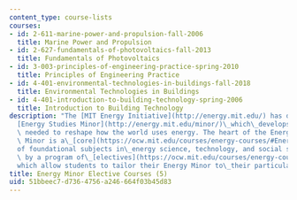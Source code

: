 ```yaml
---
content_type: course-lists
courses:
- id: 2-611-marine-power-and-propulsion-fall-2006
  title: Marine Power and Propulsion
- id: 2-627-fundamentals-of-photovoltaics-fall-2013
  title: Fundamentals of Photovoltaics
- id: 3-003-principles-of-engineering-practice-spring-2010
  title: Principles of Engineering Practice
- id: 4-401-environmental-technologies-in-buildings-fall-2018
  title: Environmental Technologies in Buildings
- id: 4-401-introduction-to-building-technology-spring-2006
  title: Introduction to Building Technology
description: "The [MIT Energy Initiative](http://energy.mit.edu/) has devised an undergraduate\_\
  [Energy Studies Minor](http://energy.mit.edu/minor/)\_which\_develops the expertise\
  \ needed to reshape how the world uses energy. The heart of the Energy Students\
  \ Minor is a\_[core](https://ocw.mit.edu/courses/energy-courses/#EnergyMinorCoreCourses)\_\
  of foundational subjects in\_energy science, technology, and social science, complemented\
  \ by a program of\_[electives](https://ocw.mit.edu/courses/energy-courses/#EnergyMinorElectiveCourses)\_\
  which allow students to tailor their Energy Minor to\_their particular interests."
title: Energy Minor Elective Courses (5)
uid: 51bbeec7-d736-4756-a246-664f03b45d83
---
```


